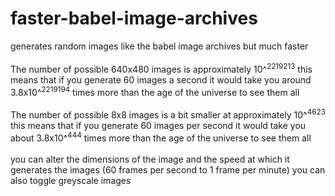 # faster-babel-image-archives
generates random images like the babel image archives but much faster\
\
The number of possible 640x480 images is approximately 10^<sup>2219213</sup> this means that if you generate 60 images a second it would take you around 3.8x10^<sup>2219194</sup> times more than the age of the universe to see them all\
\
The number of possible 8x8 images is a bit smaller at approximately 10^<sup>4623</sup> this means that if you generate 60 images per second it would take you about 3.8x10^<sup>444</sup> times more than the age of the universe to see them all\
\
you can alter the dimensions of the image and the speed at which it generates the images (60 frames per second to 1 frame per minute)
you can also toggle greyscale images 
